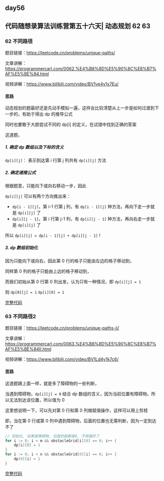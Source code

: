 ## day56

## 代码随想录算法训练营第五十六天| 动态规划 62 63

### 62 不同路径

题目链接：https://leetcode.cn/problems/unique-paths/

文章讲解：https://programmercarl.com/0062.%E4%B8%8D%E5%90%8C%E8%B7%AF%E5%BE%84.html

视频讲解：https://www.bilibili.com/video/BV1ve4y1x7Eu/

#### 思路
动态规划的题最好还是先动手模拟一遍，这样会比较清楚从上一步是如何过渡到下一步的，有助于得出 dp 的推导公式

同时也要敢于大胆尝试不同的 dp[i] 的定义，在试错中找到正确的答案

这道题，

##### 1. 确定 dp 数组以及下标的含义

`dp[i][j]`： 表示到达第 i 行第 j 列共有 `dp[i][j]` 方法

##### 2. 确定递推公式

根据题意，只能向下或向右移动一步，因此

`dp[i][j]` 可以有两个方向推出来：

- `dp[i - 1][j]`，第 i-1 行第 j 列，有 `dp[i - 1][j]` 种方法，再向下走一步就是 `dp[i][j]` 了
- `dp[i][j - 1]`，第 i 行第 j-1 列，有 `dp[i][j - 1]` 种方法，再向右走一步就是 `dp[i][j]` 了

所以 `dp[i][j] = dp[i - 1][j] + dp[i][j - 1]` !

##### 3. dp 数组初始化

因为只能向下或向右，因此第 0 行的格子只能由左边的格子移动到，

同样第 0 列的格子只能由上边的格子移动到，

而我们初始从第 0 行第 0 列出发，认为只有一种情况，即 `dp[i][j] = 1`

则 `dp[0][j] = 1` `dp[i][0] = 1`

[完整代码](https://github.com/hd2yao/leetcode/tree/master/training/day56/0062_unique_paths.go)

### 63 不同路径2

题目链接：https://leetcode.cn/problems/unique-paths-ii/

文章讲解：https://programmercarl.com/0063.%E4%B8%8D%E5%90%8C%E8%B7%AF%E5%BE%84II.html

视频讲解：https://www.bilibili.com/video/BV1Ld4y1k7c6/

#### 思路
这道题跟上面一样，就是多了障碍物的一些判断，

当遇到障碍物，`dp[i][j] = 0` 结合 dp 数组的含义，因为当前位置有障碍物，所以无法到达该位置，所以值为 0

这里想说明一下，可以先对第 0 行和第 0 列做赋值操作，这样可以用上剪枝

即，当在第 0 行或第 0 列中遇到障碍物，后面的位置也无需判断，因为一定到达不了

```go
// 初始化, 如果是障碍物, 后面的就都是0, 不用循环了
for i := 0; i < m && obstacleGrid[i][0] == 0; i++ {
    dp[i][0] = 1
}
for i := 0; i < n && obstacleGrid[0][i] == 0; i++ {
    dp[0][i] = 1
}
```

[完整代码](https://github.com/hd2yao/leetcode/tree/master/training/day56/0063_unique_paths_ii.go)
